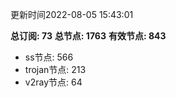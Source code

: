 更新时间2022-08-05 15:43:01

**总订阅: 73**
**总节点: 1763**
**有效节点: 843**
- ss节点: 566
- trojan节点: 213
- v2ray节点: 64
